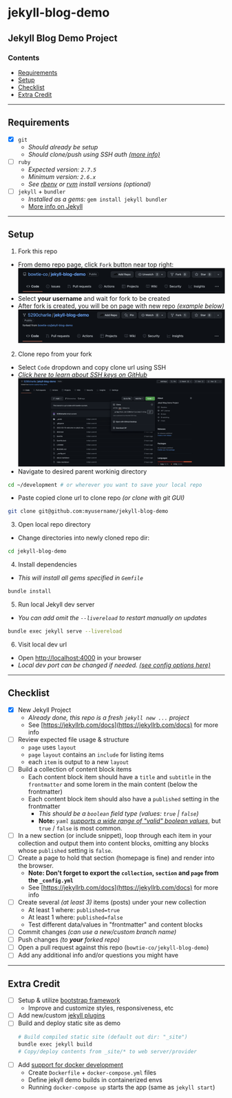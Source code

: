 # jekyll-blog-demo

Jekyll Blog Demo Project
---

### Contents
- [Requirements](#requirements)
- [Setup](#setup)
- [Checklist](#checklist)
- [Extra Credit](#extra-credit)

---

## Requirements

- [x] `git`
  - *Should already be setup*
  - *Should clone/push using SSH auth [(more info)](https://docs.github.com/en/authentication/connecting-to-github-with-ssh/about-ssh)*
- [ ] `ruby`
  - *Expected version: `2.7.5`*
  - *Minimum version: `2.6.x`*
  - *See [rbenv](https://github.com/rbenv/rbenv) or [rvm](https://rvm.io) install versions (optional)*
- [ ] `jekyll` + `bundler`
  - *Installed as a gems:* `gem install jekyll bundler`
  - [More info on Jekyll](https://jekyllrb.com)

---

## Setup

1. Fork this repo
  - From demo repo page, click `Fork` button near top right:
  ![pre fork](assets/img/pre-fork.png)
  - Select **your username** and wait for fork to be created
  - After fork is created, you will be on page with new repo *(example below)*
  ![post fork](assets/img/post-fork.png)
2. Clone repo from your fork
  - Select `Code` dropdown and copy clone url using SSH
  - *[Click here to learn about SSH keys on GitHub](https://docs.github.com/en/authentication/connecting-to-github-with-ssh/about-ssh)*
  ![clone ssh](assets/img/clone-ssh.png)
  - Navigate to desired parent workinig directory
  ```bash
  cd ~/development # or wherever you want to save your local repo
  ```
  - Paste copied clone url to clone repo *(or clone with git GUI)*
  ```bash
  git clone git@github.com:myusername/jekyll-blog-demo
  ```
3. Open local repo directory
  - Change directories into newly cloned repo dir:
  ```bash
  cd jekyll-blog-demo
  ```
4. Install dependencies
  - *This will install all gems specified in `Gemfile`*
  ```bash
  bundle install
  ```
5. Run local Jekyll dev server
  - *You can add omit the `--livereload` to restart manually on updates*
  ```bash
  bundle exec jekyll serve --livereload
  ```
6. Visit local dev url
  - Open [http://localhost:4000](http://localhost:4000) in your browser
  - *Local dev port can be changed if needed. [(see config options here)](https://jekyllrb.com/docs/configuration/options/)*

---

## Checklist

- [x] New Jekyll Project
  - *Already done, this repo is a fresh `jekyll new ...` project*
  - See [https://jekyllrb.com/docs](https://jekyllrb.com/docs) for more info
- [ ] Review expected file usage & structure
  - `page` uses `layout`
  - `page` `layout` contains an `include` for listing items
  - each `item` is output to a new `layout`
- [ ] Build a collection of content block items
  - Each content block item should have a `title` and `subtitle` in the `frontmatter` and some lorem in the main content (below the frontmatter)
  - Each content block item should also have a `published` setting in the frontmatter
    - *This should be a `boolean` field type (values: `true` | `false`)*
    - **Note:** *`yaml` [supports a wide range of "valid" boolean values](https://yaml.org/type/bool.html)*, but `true` / `false` is most common.
- [ ] In a new section (or include snippet), loop through each item in your collection and output them into content blocks, omitting any blocks whose `published` setting is `false`.
- [ ] Create a page to hold that section (homepage is fine) and render into the browser.
  - **Note: Don't forget to export the `collection`, `section` and `page` from the `_config.yml`**
  - See [https://jekyllrb.com/docs](https://jekyllrb.com/docs) for more info
- [ ] Create several *(at least 3)* items (posts) under your new collection
  - At least 1 where: `published=true`
  - At least 1 where: `published=false`
  - Test different data/values in "frontmatter" and content blocks
- [ ] Commit changes *(can use a new/custom branch name)*
- [ ] Push changes *(to **your** forked repo)*
- [ ] Open a pull request against this repo (`bowtie-co/jekyll-blog-demo`)
- [ ] Add any additional info and/or questions you might have

---

## Extra Credit

- [ ] Setup & utilize [bootstrap framework](https://getbootstrap.com/)
  - Improve and customize styles, responsiveness, etc
- [ ] Add new/custom [jekyll plugins](https://jekyllrb.com/docs/plugins/)
- [ ] Build and deploy static site as demo
  ```bash
  # Build compiled static site (default out dir: "_site")
  bundle exec jekyll build
  # Copy/deploy contents from _site/* to web server/provider
  ```
- [ ] Add [support for docker development](https://www.docker.com/)
  - Create `Dockerfile` + `docker-compose.yml` files
  - Define jekyll demo builds in containerized envs
  - Running `docker-compose up` starts the app (same as `jekyll start`)
